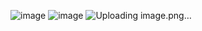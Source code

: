 ![image](https://github.com/sxdmatheww/DemoEkzamen/assets/97594112/4d6d8adf-6300-4ba4-8272-a1d1bfe06bd0)
![image](https://github.com/sxdmatheww/DemoEkzamen/assets/97594112/561132b9-ff42-43fd-8447-f4bc53b45fb9)
![Uploading image.png…]()
